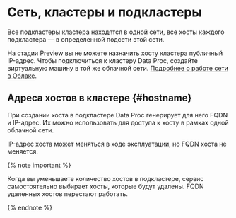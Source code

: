 # Сеть, кластеры и подкластеры

Все подкластеры кластера находятся в одной сети, все хосты каждого подкластера — в определенной подсети этой сети.

На стадии Preview вы не можете назначить хосту кластера публичный IP-адрес. Чтобы подключиться к кластеру Data Proc, создайте виртуальную машину в той же облачной сети. [Подробнее о работе сети в Облаке](../../vpc/).


## Адреса хостов в кластере {#hostname}

При создании хоста в подкластере Data Proc генерирует для него FQDN и IP-адрес. Их можно использовать для доступа к хосту в рамках одной облачной сети.

IP-адрес хоста может меняться в ходе эксплуатации, но FQDN хоста не меняется.

{% note important %}

Когда вы уменьшаете количество хостов в подкластере, сервис самостоятельно выбирает хосты, которые будут удалены. FQDN удаленных хостов перестают работать.

{% endnote %}
